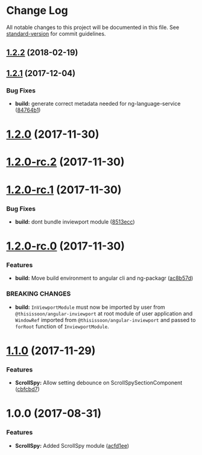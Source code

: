 # Change Log

All notable changes to this project will be documented in this file. See [standard-version](https://github.com/conventional-changelog/standard-version) for commit guidelines.

<a name="1.2.2"></a>
## [1.2.2](https://github.com/thisissoon/angular-scrollspy/compare/v1.2.1...v1.2.2) (2018-02-19)



<a name="1.2.1"></a>
## [1.2.1](https://github.com/thisissoon/angular-scrollspy/compare/v1.2.0...v1.2.1) (2017-12-04)


### Bug Fixes

* **build:** generate correct metadata needed for ng-language-service ([84764b1](https://github.com/thisissoon/angular-scrollspy/commit/84764b1))



<a name="1.2.0"></a>
# [1.2.0](https://github.com/thisissoon/angular-scrollspy/compare/v1.2.0-rc.2...v1.2.0) (2017-11-30)



<a name="1.2.0-rc.2"></a>
# [1.2.0-rc.2](https://github.com/thisissoon/angular-scrollspy/compare/v1.2.0-rc.1...v1.2.0-rc.2) (2017-11-30)



<a name="1.2.0-rc.1"></a>
# [1.2.0-rc.1](https://github.com/thisissoon/angular-scrollspy/compare/v1.2.0-rc.0...v1.2.0-rc.1) (2017-11-30)


### Bug Fixes

* **build:** dont bundle inviewport module ([8513ecc](https://github.com/thisissoon/angular-scrollspy/commit/8513ecc))



<a name="1.2.0-rc.0"></a>
# [1.2.0-rc.0](https://github.com/thisissoon/angular-scrollspy/compare/v1.1.0...v1.2.0-rc.0) (2017-11-30)


### Features

* **build:** Move build environment to angular cli and ng-packagr ([ac8b57d](https://github.com/thisissoon/angular-scrollspy/commit/ac8b57d))


### BREAKING CHANGES

* **build:** `InViewportModule` must now be imported by user from
`@thisissoon/angular-inviewport` at root module of user application and `WindowRef` imported from
`@thisissoon/angular-inviewport` and passed to `forRoot` function of `InviewportModule`.



<a name="1.1.0"></a>
# [1.1.0](https://github.com/thisissoon/angular-scrollspy/compare/v1.0.0...v1.1.0) (2017-11-29)


### Features

* **ScrollSpy:** Allow setting debounce on ScrollSpySectionComponent ([cbfcbd7](https://github.com/thisissoon/angular-scrollspy/commit/cbfcbd7))



<a name="1.0.0"></a>
# 1.0.0 (2017-08-31)


### Features

* **ScrollSpy:** Added ScrollSpy module ([acfd1ee](https://github.com/thisissoon/angular-scrollspy/commit/acfd1ee))
